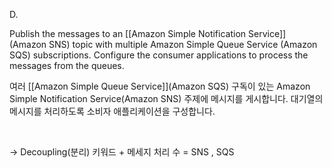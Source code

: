 D.

Publish the messages to an [[Amazon Simple Notification Service]] (Amazon SNS) topic with multiple Amazon Simple Queue Service (Amazon SQS) subscriptions. Configure the consumer applications to process the messages from the queues.

여러 [[Amazon Simple Queue Service]](Amazon SQS) 구독이 있는 Amazon Simple Notification Service(Amazon SNS) 주제에 메시지를 게시합니다. 대기열의 메시지를 처리하도록 소비자 애플리케이션을 구성합니다.

​

→ Decoupling(분리) 키워드 + 메세지 처리 수 = SNS , SQS